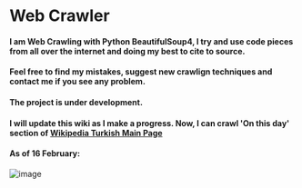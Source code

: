 # Web Crawler

#### I am Web Crawling with Python BeautifulSoup4, I try and use code pieces from all over the internet and doing my best to cite to source. 

#### Feel free to find my mistakes, suggest new crawlign techniques and contact me if you see any problem.

#### The project is under development. 
#### I will update this wiki as I make a progress. Now, I can crawl 'On this day' section of [Wikipedia Turkish Main Page](https://tr.wikipedia.org/wiki/Anasayfa) 


#### As of 16 February:
![image](https://user-images.githubusercontent.com/44057640/74612240-773e7880-5114-11ea-8ae1-037ff1916fe8.png)

